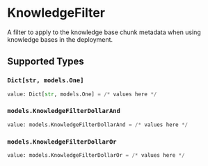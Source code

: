# KnowledgeFilter

A filter to apply to the knowledge base chunk metadata when using  knowledge bases in the deployment.


## Supported Types

### `Dict[str, models.One]`

```python
value: Dict[str, models.One] = /* values here */
```

### `models.KnowledgeFilterDollarAnd`

```python
value: models.KnowledgeFilterDollarAnd = /* values here */
```

### `models.KnowledgeFilterDollarOr`

```python
value: models.KnowledgeFilterDollarOr = /* values here */
```

